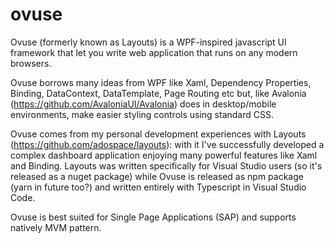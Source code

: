 # ovuse
Ovuse (formerly known as Layouts) is a WPF-inspired javascript UI framework that let you write web application that runs on any modern browsers.

Ovuse borrows many ideas from WPF like Xaml, Dependency Properties, Binding, DataContext, DataTemplate, Page Routing etc but, like Avalonia (https://github.com/AvaloniaUI/Avalonia) does in desktop/mobile environments, make easier styling controls using standard CSS.

Ovuse comes from my personal development experiences with Layouts (https://github.com/adospace/layouts): with it I've successfully developed a complex dashboard application enjoying many powerful features like Xaml and Binding. Layouts was written specifically for Visual Studio users (so it's released as a nuget package) while Ovuse is released as npm package (yarn in future too?) and written entirely with Typescript in Visual Studio Code.

Ovuse is best suited for Single Page Applications (SAP) and supports natively MVM pattern.
